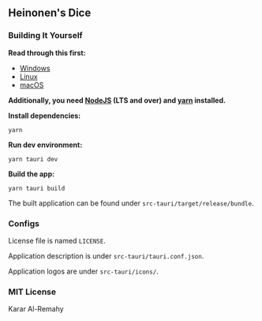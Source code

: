 ## Heinonen's Dice

### Building It Yourself

**Read through this first:**
* [Windows](https://tauri.studio/en/docs/getting-started/setup-windows)
* [Linux](https://tauri.studio/en/docs/getting-started/setup-linux)
* [macOS](https://tauri.studio/en/docs/getting-started/setup-macos)

**Additionally, you need [NodeJS](https://nodejs.org/en/) (LTS and over) and [yarn](https://yarnpkg.com/getting-started/install) installed.**

**Install dependencies:**
```
yarn
```

**Run dev environment:**
```
yarn tauri dev
```

**Build the app:**
```
yarn tauri build
```
The built application can be found under `src-tauri/target/release/bundle`.

### Configs
License file is named `LICENSE`.

Application description is under `src-tauri/tauri.conf.json`.

Application logos are under `src-tauri/icons/`.

### MIT License
Karar Al-Remahy
